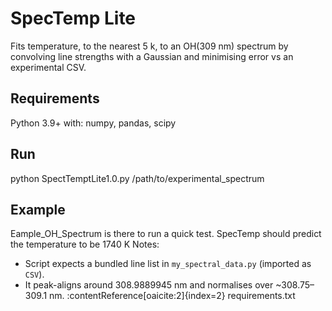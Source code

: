 # SpecTemp Lite

Fits temperature, to the nearest 5 k, to an OH(309 nm) spectrum by convolving line strengths with a Gaussian and minimising error vs an experimental CSV.

## Requirements
Python 3.9+ with: numpy, pandas, scipy

## Run
python SpectTemptLite1.0.py /path/to/experimental_spectrum



## Example
Eample_OH_Spectrum is there to run a quick test. SpecTemp should predict the temperature to be 1740 K
Notes:
- Script expects a bundled line list in `my_spectral_data.py` (imported as `CSV`). 
- It peak-aligns around 308.9889945 nm and normalises over ~308.75–309.1 nm. :contentReference[oaicite:2]{index=2}
requirements.txt
